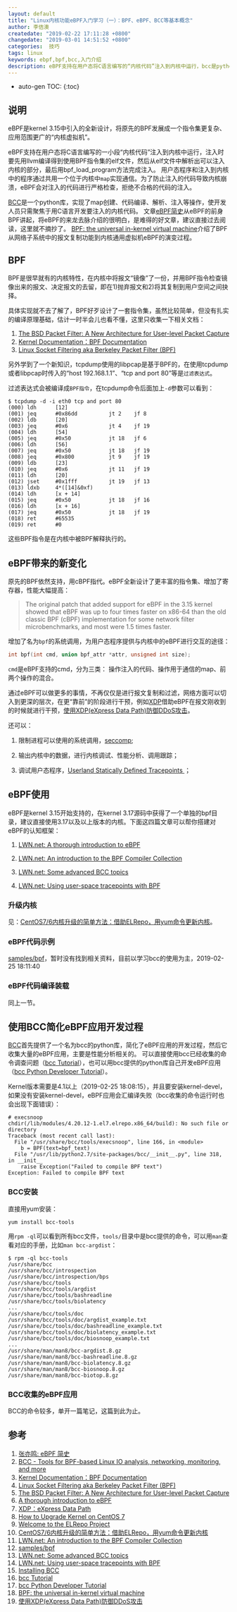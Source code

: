 ```yaml
---
layout: default
title: "Linux内核功能eBPF入门学习（一）：BPF、eBPF、BCC等基本概念"
author: 李佶澳
createdate: "2019-02-22 17:11:28 +0800"
changedate: "2019-03-01 14:51:52 +0800"
categories:  技巧
tags: linux
keywords: ebpf,bpf,bcc,入门介绍
description: eBPF支持在用户态将C语言编写的“内核代码”注入到内核中运行，bcc是python库封装了C代码的注入操作
---
```


* auto-gen TOC:
{:toc}

## 说明

eBPF是kernel 3.15中引入的全新设计，将原先的BPF发展成一个指令集更复杂、应用范围更广的“内核虚拟机”。

eBPF支持在用户态将C语言编写的一小段“内核代码”注入到内核中运行，注入时要先用llvm编译得到使用BPF指令集的elf文件，然后从elf文件中解析出可以注入内核的部分，最后用bpf_load_program方法完成注入。
用户态程序和注入到内核中的程序通过共用一个位于内核中`map`实现通信。为了防止注入的代码导致内核崩溃，eBPF会对注入的代码进行严格检查，拒绝不合格的代码的注入。

[BCC][2]是一个python库，实现了map创建、代码编译、解析、注入等操作，使开发人员只需聚焦于用C语言开发要注入的内核代码。
文章[eBPF简史][1]从eBPF的前身BPF讲起，将eBPF的来龙去脉介绍的很明白，是难得的好文章，建议直接过去阅读，这里就不摘抄了。
[BPF: the universal in-kernel virtual machine][18]介绍了BPF从网络子系统中的报文复制功能到内核通用虚拟机eBPF的演变过程。

## BPF

BPF是很早就有的内核特性，在内核中将报文“镜像”了一份，并用BPF指令检查镜像出来的报文、决定报文的去留，即在1)抛弃报文和2)将其复制到用户空间之间抉择。

具体实现就不去了解了，BPF好歹设计了一套指令集，虽然比较简单，但没有扎实的编译原理基础，估计一时半会儿也看不懂，这里只收集一下相关文档： 

1. [The BSD Packet Filter: A New Architecture for User-level Packet Capture][5]
2. [Kernel Documentation：BPF Documentation][3]
3. [Linux Socket Filtering aka Berkeley Packet Filter (BPF)][4]

另外学到了一个新知识，tcpdump使用的libpcap是基于BPF的，在使用tcpdump或者libpcap时传入的“host 192.168.1.1”、“tcp and port 80”等是`过滤表达式`。

过滤表达式会被编译成`BPF指令`，在tcpdump命令后面加上`-d`参数可以看到：

```
$ tcpdump -d -i eth0 tcp and port 80
(000) ldh      [12]
(001) jeq      #0x86dd          jt 2	jf 8
(002) ldb      [20]
(003) jeq      #0x6             jt 4	jf 19
(004) ldh      [54]
(005) jeq      #0x50            jt 18	jf 6
(006) ldh      [56]
(007) jeq      #0x50            jt 18	jf 19
(008) jeq      #0x800           jt 9	jf 19
(009) ldb      [23]
(010) jeq      #0x6             jt 11	jf 19
(011) ldh      [20]
(012) jset     #0x1fff          jt 19	jf 13
(013) ldxb     4*([14]&0xf)
(014) ldh      [x + 14]
(015) jeq      #0x50            jt 18	jf 16
(016) ldh      [x + 16]
(017) jeq      #0x50            jt 18	jf 19
(018) ret      #65535
(019) ret      #0
```

这些BPF指令是在内核中被BPF解释执行的。

## eBPF带来的新变化

原先的BPF依然支持，用cBPF指代。eBPF全新设计了更丰富的指令集、增加了寄存器，性能大幅提高：

>The original patch that added support for eBPF in the 3.15 kernel showed that eBPF was up to four times faster on x86-64 than the old classic BPF (cBPF) implementation for some network filter microbenchmarks, and most were 1.5 times faster.


增加了名为`bpf`的系统调用，为用户态程序提供与内核中的eBPF进行交互的途径：

```c
int bpf(int cmd, union bpf_attr *attr, unsigned int size);
```

`cmd`是eBPF支持的cmd，分为三类： 操作注入的代码、操作用于通信的map、前两个操作的混合。

通过eBPF可以做更多的事情，不再仅仅是进行报文复制和过滤，网络方面可以切入到更深的层次，在更“靠前”的阶段进行干预，例如[XDP][7]借助eBPF在报文刚收到的时候就进行干预，[使用XDP(eXpress Data Path)防御DDoS攻击][19]。

还可以：

1. 限制进程可以使用的系统调用，[seccomp](https://lwn.net/Articles/656307/);

2. 输出内核中的数据，进行内核调试、性能分析、调用跟踪；

3. 调试用户态程序，[Userland Statically Defined Tracepoints ](https://www.memsql.com/blog/bpf-linux-performance/)；

## eBPF使用

eBPF是kernel 3.15开始支持的，在kernel 3.17源码中获得了一个单独的bpf目录，建议直接使用3.17以及以上版本的内核。下面这四篇文章可以帮你搭建对eBPF的认知框架：

1. [LWN.net: A thorough introduction to eBPF][6]

2. [LWN.net: An introduction to the BPF Compiler Collection][11]

3. [LWN.net: Some advanced BCC topics][13]

4. [LWN.net: Using user-space tracepoints with BPF][14]

### 升级内核

见：[CentOS7/6内核升级的简单方法：借助ELRepo，用yum命令更新内核][10]。

### eBPF代码示例

[samples/bpf][12]，暂时没有找到相关资料，目前以学习bcc的使用为主，2019-02-25 18:11:40

### eBPF代码编译装载

同上一节。

## 使用BCC简化eBPF应用开发过程

[BCC][2]首先提供了一个名为bcc的python库，简化了eBPF应用的开发过程，然后它收集大量的eBPF应用，主要是性能分析相关的。
可以直接使用bcc已经收集的命令调查问题（[bcc Tutorial][16]），也可以用bcc提供的python库自己开发eBPF应用（[bcc Python Developer Tutorial][17]）。

Kernel版本需要是4.1以上（2019-02-25 18:08:15），并且要安装kernel-devel，如果没有安装kernel-devel，eBPF应用会汇编译失败（bcc收集的命令运行时也会出现下面错误）：

```
# execsnoop
chdir(/lib/modules/4.20.12-1.el7.elrepo.x86_64/build): No such file or directory
Traceback (most recent call last):
  File "/usr/share/bcc/tools/execsnoop", line 166, in <module>
    b = BPF(text=bpf_text)
  File "/usr/lib/python2.7/site-packages/bcc/__init__.py", line 318, in __init__
    raise Exception("Failed to compile BPF text")
Exception: Failed to compile BPF text
```

### BCC安装

直接用yum安装：

```
yum install bcc-tools
```

用`rpm -ql`可以看到所有bcc文件，`tools/`目录中是bcc提供的命令，可以用`man`查看对应的手册，比如`man bcc-argdist`：

```
$ rpm -ql bcc-tools
/usr/share/bcc
/usr/share/bcc/introspection
/usr/share/bcc/introspection/bps
/usr/share/bcc/tools
/usr/share/bcc/tools/argdist
/usr/share/bcc/tools/bashreadline
/usr/share/bcc/tools/biolatency
...
/usr/share/bcc/tools/doc
/usr/share/bcc/tools/doc/argdist_example.txt
/usr/share/bcc/tools/doc/bashreadline_example.txt
/usr/share/bcc/tools/doc/biolatency_example.txt
/usr/share/bcc/tools/doc/biosnoop_example.txt
...
/usr/share/man/man8/bcc-argdist.8.gz
/usr/share/man/man8/bcc-bashreadline.8.gz
/usr/share/man/man8/bcc-biolatency.8.gz
/usr/share/man/man8/bcc-biosnoop.8.gz
/usr/share/man/man8/bcc-biotop.8.gz
```

### BCC收集的eBPF应用

BCC的命令较多，单开一篇笔记，这篇到此为止。

## 参考

1. [张亦鸣: eBPF 简史][1]
2. [BCC - Tools for BPF-based Linux IO analysis, networking, monitoring, and more ][2]
3. [Kernel Documentation：BPF Documentation][3]
4. [Linux Socket Filtering aka Berkeley Packet Filter (BPF)][4]
5. [The BSD Packet Filter: A New Architecture for User-level Packet Capture][5]
6. [A thorough introduction to eBPF][6]
7. [XDP：eXpress Data Path][7]
8. [How to Upgrade Kernel on CentOS 7][8]
9. [Welcome to the ELRepo Project][9]
10. [CentOS7/6内核升级的简单方法：借助ELRepo，用yum命令更新内核][10]
11. [LWN.net: An introduction to the BPF Compiler Collection][11]
12. [samples/bpf][12]
13. [LWN.net: Some advanced BCC topics][13]
14. [LWN.net: Using user-space tracepoints with BPF][14]
15. [Installing BCC][15]
16. [bcc Tutorial][16]
17. [bcc Python Developer Tutorial][17]
18. [BPF: the universal in-kernel virtual machine][18]
19. [使用XDP(eXpress Data Path)防御DDoS攻击][19]

[1]: https://www.ibm.com/developerworks/cn/linux/l-lo-eBPF-history/index.html "张亦鸣: eBPF 简史"
[2]: https://github.com/iovisor/bcc "BCC - Tools for BPF-based Linux IO analysis, networking, monitoring, and more "
[3]: https://www.kernel.org/doc/Documentation/bpf/ "Kernel Documentation：BPF Documentation"
[4]: https://www.kernel.org/doc/Documentation/networking/filter.txt "Linux Socket Filtering aka Berkeley Packet Filter (BPF)"
[5]: https://www.tcpdump.org/papers/bpf-usenix93.pdf "The BSD Packet Filter: A New Architecture for User-level Packet Capture"
[6]: https://lwn.net/Articles/740157/ "A thorough introduction to eBPF"
[7]: https://www.iovisor.org/technology/xdp "XDP：eXpress Data Path"
[8]: https://www.howtoforge.com/tutorial/how-to-upgrade-kernel-in-centos-7-server/ "How to Upgrade Kernel on CentOS 7"
[9]: http://elrepo.org/tiki/tiki-index.php "Welcome to the ELRepo Project"
[10]: https://www.lijiaocn.com/%E6%8A%80%E5%B7%A7/2019/02/25/centos-kernel-upgrade.html "CentOS7/6内核升级的简单方法：借助ELRepo，用yum命令更新内核"
[11]: https://lwn.net/Articles/742082/ "LWN.net: An introduction to the BPF Compiler Collection"
[12]: https://elixir.bootlin.com/linux/v4.14.2/source/samples/bpf "samples/bpf"
[13]: https://lwn.net/Articles/747640/ "LWN.net: Some advanced BCC topics"
[14]: https://lwn.net/Articles/753601/ "LWN.net: Using user-space tracepoints with BPF"
[15]: https://github.com/iovisor/bcc/blob/master/INSTALL.md "Installing BCC"
[16]: https://github.com/iovisor/bcc/blob/master/docs/tutorial.md "bcc Tutorial"
[17]: https://github.com/iovisor/bcc/blob/master/docs/tutorial_bcc_python_developer.md "bcc Python Developer Tutorial"
[18]: https://lwn.net/Articles/599755/ "BPF: the universal in-kernel virtual machine"
[19]: https://blog.csdn.net/dog250/article/details/77993218 "使用XDP(eXpress Data Path)防御DDoS攻击"
